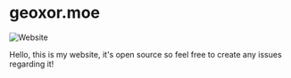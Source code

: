 # geoxor.moe

![Website](https://raw.githubusercontent.com/DenoMaister/beta.denomaister.hope/master/public/readme.png)

Hello, this is my website, it's open source so feel free to create any issues regarding it!
